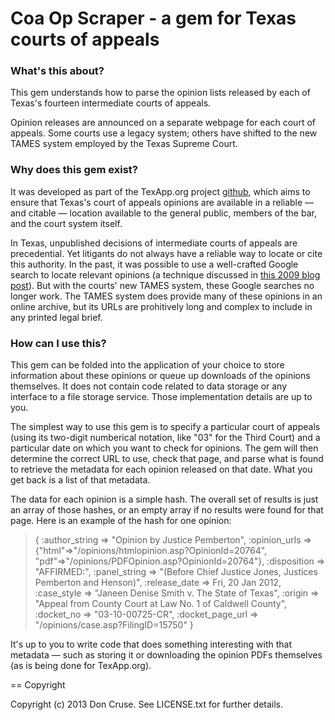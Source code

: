 # Coa Op Scraper - a gem for Texas courts of appeals

### What's this about?

This gem understands how to parse the opinion lists released by each of
Texas's fourteen intermediate courts of appeals.

Opinion releases are announced on a separate webpage for each court of
appeals.  Some courts use a legacy system; others have shifted to the new
TAMES system employed by the Texas Supreme Court.

### Why does this gem exist?

It was developed as part of the TexApp.org project [github](http://github.com/texapp),
which aims to ensure that Texas's court of appeals opinions are available in
a reliable &mdash; and citable &mdash; location available to the general public,
members of the bar, and the court system itself.

In Texas, unpublished decisions of intermediate courts of appeals are precedential.
Yet litigants do not always have a reliable way to locate or cite this authority.
In the past, it was possible to use a well-crafted Google search to locate
relevant opinions (a technique discussed in [this 2009 blog post](http://www.scotxblog.com/practice-notes/researching-unpublished-coa-opinions-in-texas/)). But with the courts'
new TAMES system, these Google searches no longer work.  The TAMES system does provide
many of these opinions in an online archive, but its URLs are prohitively long and
complex to include in any printed legal brief.

### How can I use this?

This gem can be folded into the application of your choice to store 
information about these opinions or queue up downloads of the opinions
themselves.  It does not contain code related to data storage or any
interface to a file storage service.  Those implementation details
are up to you.

The simplest way to use this gem is to specify a particular court of appeals
(using its two-digit numberical notation, like "03" for the Third Court) and a
particular date on which you want to check for opinions.  The gem will then
determine the correct URL to use, check that page, and parse what is found to
retrieve the metadata for each opinion released on that date.  What you get back
is a list of that metadata.

The data for each opinion is a simple hash.  The overall
set of results is just an array of those hashes, or an empty array if no
results were found for that page. Here is an example of the hash for one opinion:

> { :author_string => "Opinion by Justice Pemberton", 
    :opinion_urls => {"html"=>"/opinions/htmlopinion.asp?OpinionId=20764", 
                      "pdf"=>"/opinions/PDFOpinion.asp?OpinionId=20764"},
    :disposition => "AFFIRMED:", 
    :panel_string => "(Before Chief Justice Jones, Justices Pemberton and Henson)", 
    :release_date => Fri, 20 Jan 2012, 
    :case_style => "Janeen Denise Smith v. The State of Texas", 
    :origin => "Appeal from County Court at Law No. 1 of Caldwell County", 
    :docket_no => "03-10-00725-CR", 
    :docket_page_url => "/opinions/case.asp?FilingID=15750" }

It's up to you to write code that does something interesting with that metadata &mdash;
such as storing it or downloading the opinion PDFs themselves (as is being done
for TexApp.org).

== Copyright

Copyright (c) 2013 Don Cruse. See LICENSE.txt for
further details.

